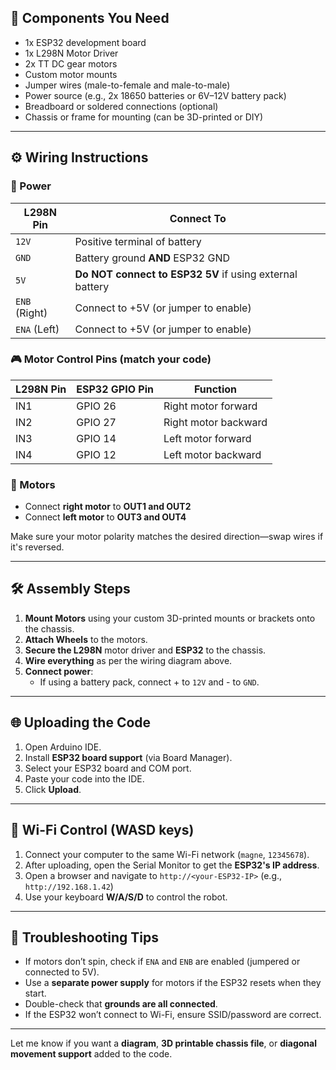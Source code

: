 ## 🧰 Components You Need

- 1x ESP32 development board
- 1x L298N Motor Driver
- 2x TT DC gear motors
- Custom motor mounts
- Jumper wires (male-to-female and male-to-male)
- Power source (e.g., 2x 18650 batteries or 6V–12V battery pack)
- Breadboard or soldered connections (optional)
- Chassis or frame for mounting (can be 3D-printed or DIY)

---

## ⚙️ Wiring Instructions

### 🔌 Power

|L298N Pin|Connect To|
|---|---|
|`12V`|Positive terminal of battery|
|`GND`|Battery ground **AND** ESP32 GND|
|`5V`|**Do NOT connect to ESP32 5V** if using external battery|
|`ENB` (Right)|Connect to +5V (or jumper to enable)|
|`ENA` (Left)|Connect to +5V (or jumper to enable)|

### 🎮 Motor Control Pins (match your code)

|L298N Pin|ESP32 GPIO Pin|Function|
|---|---|---|
|IN1|GPIO 26|Right motor forward|
|IN2|GPIO 27|Right motor backward|
|IN3|GPIO 14|Left motor forward|
|IN4|GPIO 12|Left motor backward|

### 🔩 Motors

- Connect **right motor** to **OUT1 and OUT2**
- Connect **left motor** to **OUT3 and OUT4**

Make sure your motor polarity matches the desired direction—swap wires if it's reversed.

---

## 🛠 Assembly Steps

1. **Mount Motors** using your custom 3D-printed mounts or brackets onto the chassis.
2. **Attach Wheels** to the motors.
3. **Secure the L298N** motor driver and **ESP32** to the chassis.
4. **Wire everything** as per the wiring diagram above.
5. **Connect power**:
    - If using a battery pack, connect + to `12V` and - to `GND`.


---

## 🌐 Uploading the Code

1. Open Arduino IDE.
2. Install **ESP32 board support** (via Board Manager).
3. Select your ESP32 board and COM port.
4. Paste your code into the IDE.
5. Click **Upload**.

---

## 📶 Wi-Fi Control (WASD keys)

1. Connect your computer to the same Wi-Fi network (`magne`, `12345678`).
2. After uploading, open the Serial Monitor to get the **ESP32's IP address**.
3. Open a browser and navigate to `http://<your-ESP32-IP>` (e.g., `http://192.168.1.42`)
4. Use your keyboard **W/A/S/D** to control the robot.

---

## 🧪 Troubleshooting Tips

- If motors don’t spin, check if `ENA` and `ENB` are enabled (jumpered or connected to 5V).
- Use a **separate power supply** for motors if the ESP32 resets when they start.
- Double-check that **grounds are all connected**.
- If the ESP32 won’t connect to Wi-Fi, ensure SSID/password are correct.

---

Let me know if you want a **diagram**, **3D printable chassis file**, or **diagonal movement support** added to the code.

